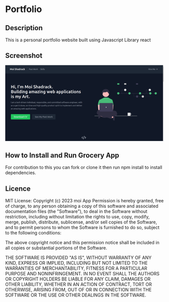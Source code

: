 # Portfolio

## Description
This is a personal portfolio website built using Javascript Library react 

## Screenshot
![Alt text](/src/assets/images/home.png?raw=true "Home page")


## How to Install and Run Grocery App
For contribution to this you can fork or clone it then run npm  install to install  dependencies.
## Licence
MIT License: Copyright (c) 2023 moi App Permission is hereby granted, free of charge, to any person obtaining a copy of this software and associated documentation files (the "Software"), to deal in the Software without restriction, including without limitation the rights to use, copy, modify, merge, publish, distribute, sublicense, and/or sell copies of the Software, and to permit persons to whom the Software is furnished to do so, subject to the following conditions:

The above copyright notice and this permission notice shall be included in all copies or substantial portions of the Software.

THE SOFTWARE IS PROVIDED "AS IS", WITHOUT WARRANTY OF ANY KIND, EXPRESS OR IMPLIED, INCLUDING BUT NOT LIMITED TO THE WARRANTIES OF MERCHANTABILITY, FITNESS FOR A PARTICULAR PURPOSE AND NONINFRINGEMENT. IN NO EVENT SHALL THE AUTHORS OR COPYRIGHT HOLDERS BE LIABLE FOR ANY CLAIM, DAMAGES OR OTHER LIABILITY, WHETHER IN AN ACTION OF CONTRACT, TORT OR OTHERWISE, ARISING FROM, OUT OF OR IN CONNECTION WITH THE SOFTWARE OR THE USE OR OTHER DEALINGS IN THE SOFTWARE.
